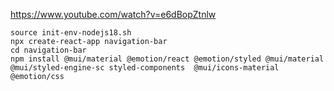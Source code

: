 https://www.youtube.com/watch?v=e6dBopZtnlw

```
source init-env-nodejs18.sh
npx create-react-app navigation-bar
cd navigation-bar
npm install @mui/material @emotion/react @emotion/styled @mui/material @mui/styled-engine-sc styled-components  @mui/icons-material @emotion/css
```
